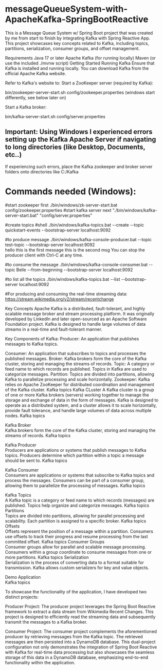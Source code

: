 # messageQueueSystem-with-ApacheKafka-SpringBootReactive
This is a Message Queue System w/ Spring Boot project that was created by me from start to finish by integrating Kafka with Spring Reactive App. 
This project showcases key concepts related to Kafka, including topics, partitions, serialization, consumer groups, and offset management.

Requirements
Java 17 or later
Apache Kafka (for running locally)
Maven (or use the included ./mvnw script)
Getting Started
Running Kafka
Ensure that Kafka is installed and running locally. You can download Kafka from the official Apache Kafka website.

Refer to Kafka's website to: 
Start a ZooKeeper server (required by Kafka):

bin/zookeeper-server-start.sh config/zookeeper.properties (windows start differently, see below later on)

Start a Kafka broker:

bin/kafka-server-start.sh config/server.properties

## Important: Using Windows I experienced errors setting up the Kafka Apache Server if navigating to long directories (like Desktop, Documents, etc..) 
If experiencing such errors, place the Kafka zookeeper and broker server folders onto directories like C:/Kafka

# Commands needed (Windows):
#start zookeeper first
./bin/windows/zk-server-start.bat config/zookeeper.properties
#start kafka server next
"./bin/windows/kafka-server-start.bat" "config/server.properties"

#create topics
#shell
./bin/windows/kafka-topics.bat --create --topic quickstart-events --bootstrap-server localhost:9092

#to produce message
./bin/windows/kafka-console-producer.bat --topic test-topic --bootstrap-server localhost:9092        
hello this is the first message
this is the second msg
You can stop the producer client with Ctrl-C at any time.


#to consume the message
./bin/windows/kafka-console-consumer.bat --topic Belle --from-beginning --bootstrap-server localhost:9092

#to list all the topics
./bin/windows/kafka-topics.bat --list --bootstrap-server localhost:9092

#For producing and consuming the real-time streaming data:
https://stream.wikimedia.org/v2/stream/recentchange


Key Concepts
Apache Kafka is a distributed, fault-tolerant, and highly scalable message broker and stream processing platform. It was originally developed by LinkedIn and later open-sourced as an Apache Software Foundation project. Kafka is designed to handle large volumes of data streams in a real-time and fault-tolerant manner.

Key Components of Kafka: Producer: An application that publishes messages to Kafka topics.

Consumer: An application that subscribes to topics and processes the published messages.
Broker: Kafka brokers form the core of the Kafka cluster, storing and managing the streams of records.
Topic: A category or feed name to which records are published. Topics in Kafka are used to categorize messages.
Partition: Topics are divided into partitions, allowing Kafka to parallelize processing and scale horizontally.
Zookeeper: Kafka relies on Apache ZooKeeper for distributed coordination and management of the Kafka cluster. Kafka topics
Kafka CLuster
A Kafka cluster is a group of one or more Kafka brokers (servers) working together to manage the storage and exchange of data in the form of messages. Kafka is designed to operate as a distributed system, and a cluster allows it to scale horizontally, provide fault tolerance, and handle large volumes of data across multiple nodes. Kafka topics

Kafka Broker  
Kafka brokers form the core of the Kafka cluster, storing and managing the streams of records. Kafka topics

Kafka Producer  
Producers are applications or systems that publish messages to Kafka topics. Producers determine which partition within a topic a message should be sent to. Kafka topics

Kafka Consumer  
Consumers are applications or systems that subscribe to Kafka topics and process the messages. Consumers can be part of a consumer group, allowing them to parallelize the processing of messages. Kafka topics

Kafka Topics  
A Kafka topic is a category or feed name to which records (messages) are published. Topics help organize and categorize messages. Kafka topics
Partitions  
Topics are divided into partitions, allowing for parallel processing and scalability. Each partition is assigned to a specific broker. Kafka topics
Offsets  
Offsets represent the position of a message within a partition. Consumers use offsets to track their progress and resume processing from the last committed offset. Kafka topics
Consumer Groups  
Consumer groups allow for parallel and scalable message processing. Consumers within a group coordinate to consume messages from one or more partitions. Kafka topics
Serialization  
Serialization is the process of converting data to a format suitable for transmission. Kafka allows custom serializers for key and value objects.

Demo Application  
Kafka topics  

To showcase the functionality of the application, I have developed two distinct projects:  
  
Producer Project: The producer project leverages the Spring Boot Reactive framework to extract a data stream from Wikimedia Recent Changes. This project is designed to efficiently read the streaming data and subsequently transmit the messages to a Kafka broker.
  
Consumer Project: The consumer project complements the aforementioned producer by retrieving messages from the Kafka topic. The retrieved messages are then persisted into a DynamoDB database. This dual-project configuration not only demonstrates the integration of Spring Boot Reactive with Kafka for real-time data processing but also showcases the seamless storage of this data in a DynamoDB database, emphasizing end-to-end functionality within the application.
